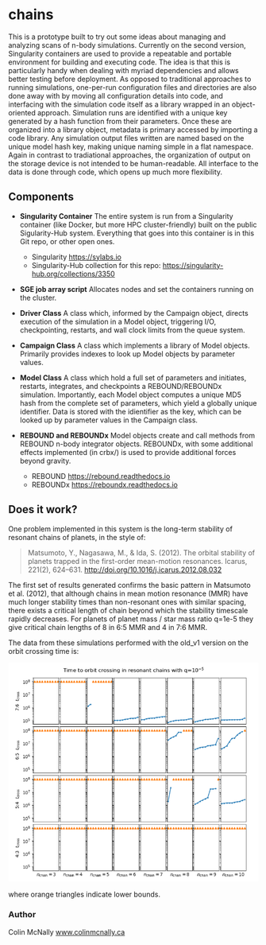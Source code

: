 # chains

This is a prototype built to try out some ideas about managing and analyzing scans of n-body simulations. Currently on the second version, Singularity containers are used to provide a repeatable and portable environment for building and executing code. The idea is that this is particularly handy when dealing with myriad dependencies and allows better testing before deployment. As opposed to traditional approaches to running simulations, one-per-run configuration files and directories are also done away with by moving all configuration details into code, and interfacing with the simulation code itself as a library wrapped in an object-oriented approach. Simulation runs are identified with a unique key generated by a hash function from their parameters. Once these are organized into a library object, metadata is primary accessed by importing a code library. Any simulation output files written are named based on the unique model hash key, making unique naming simple in a flat namespace. Again in contrast to tradiational approaches, the organization of output on the storage device is not intended to be human-readable. All interface to the data is done through code, which opens up much more flexibility.

## Components

* **Singularity Container**
The entire system is run from a Singularity container (like Docker, but more HPC cluster-friendly) built on the public Sigularity-Hub system. Everything that goes into this container is in this Git repo, or other open ones.
  * Singularity https://sylabs.io
  * Singularity-Hub collection for this repo: https://singularity-hub.org/collections/3350

* **SGE job array script**
Allocates nodes and set the containers running on the cluster.

* **Driver Class**
A class which, informed by the Campaign object, directs execution of the simulation in a Model object, triggering I/O, checkpointing, restarts, and wall clock limits from the queue system. 

* **Campaign Class**
A class which implements a library of Model objects. Primarily provides indexes to look up Model objects by parameter values.

* **Model Class**
A class which hold a full set of parameters and initiates, restarts, integrates, and checkpoints a REBOUND/REBOUNDx simulation. Importantly, each Model object computes a unique MD5 hash from the complete set of parameters, which yield a globally unique identifier. Data is stored with the idientifier as the key, which can be looked up by parameter values in the Campaign class.

* **REBOUND and REBOUNDx**
Model objects create and call methods from REBOUND n-body integrator objects. REBOUNDx, with some additional effects implemented (in crbx/) is used to provide additional forces beyond gravity. 
  * REBOUND https://rebound.readthedocs.io
  * REBOUNDx https://reboundx.readthedocs.io

## Does it work?
One problem implemented in this system is the long-term stability of resonant chains of planets, in the style of:

> Matsumoto, Y., Nagasawa, M., & Ida, S. (2012). 
> The orbital stability of planets trapped in the first-order mean-motion resonances. 
> Icarus, 221(2), 624–631. http://doi.org/10.1016/j.icarus.2012.08.032

The first set of results generated confirms the basic pattern in
Matsumoto et al. (2012), that although chains in mean motion resonance (MMR) have 
much longer stability times than non-resonant ones with similar spacing, there exists 
a critical length of chain beyond which the stability timescale rapidly decreases.
For planets of planet mass / star mass ratio q=1e-5 they give critical chain lengths 
of 8 in 6:5 MMR and 4 in 7:6 MMR.

The data from these simulations performed with the old_v1 version on the orbit crossing time is:

![plot of collision times for chains of planets](./plots/tcross_q1em5_n3-10_p3-6.png)

where orange triangles indicate lower bounds.

### Author
Colin McNally www.colinmcnally.ca
